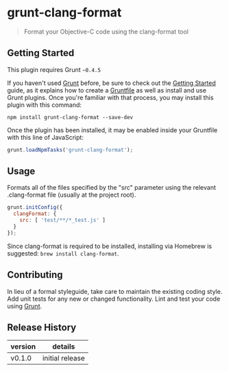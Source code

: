 # grunt-clang-format

> Format your Objective-C code using the clang-format tool

## Getting Started
This plugin requires Grunt `~0.4.5`

If you haven't used [Grunt](http://gruntjs.com/) before, be sure to check out the [Getting Started](http://gruntjs.com/getting-started) guide, as it explains how to create a [Gruntfile](http://gruntjs.com/sample-gruntfile) as well as install and use Grunt plugins. Once you're familiar with that process, you may install this plugin with this command:

```shell
npm install grunt-clang-format --save-dev
```

Once the plugin has been installed, it may be enabled inside your Gruntfile with this line of JavaScript:

```js
grunt.loadNpmTasks('grunt-clang-format');
```

## Usage

Formats all of the files specified by the "src" parameter using the relevant .clang-format file (usually at the project root).

```js
grunt.initConfig({
  clangFormat: {
    src: [ 'test/**/*_test.js' ]
  }
});
```

Since clang-format is required to be installed, installing via Homebrew is suggested: `brew install clang-format`.

## Contributing
In lieu of a formal styleguide, take care to maintain the existing coding style. Add unit tests for any new or changed functionality. Lint and test your code using [Grunt](http://gruntjs.com/).

## Release History

version | details
--------|--------
v0.1.0  | initial release
